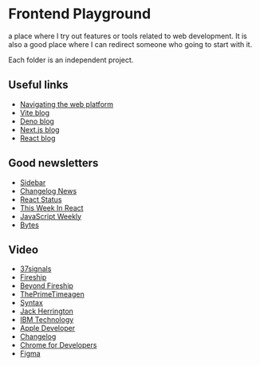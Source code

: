 # Frontend Playground

a place where I try out features or tools related to web development.
It is also a good place where I can redirect someone who going to start with it.

Each folder is an independent project.


## Useful links

- [Navigating the web platform](https://patrickbrosset.com/lab/navigating-the-web-platform/?ref=sidebar)
- [Vite blog](https://vite.dev/blog.html)
- [Deno blog](https://deno.com/blog)
- [Next.js blog](https://nextjs.org/blog)
- [React blog](https://react.dev/blog)

## Good newsletters

- [Sidebar](https://sidebar.io)
- [Changelog News](https://changelog.com/news)
- [React Status](https://react.statuscode.com)
- [This Week In React](https://thisweekinreact.com)
- [JavaScript Weekly](https://javascriptweekly.com)
- [Bytes](https://bytes.dev)

## Video

- [37signals](https://www.youtube.com/@37signals/videos)
- [Fireship](https://www.youtube.com/@Fireship)
- [Beyond Fireship](https://www.youtube.com/@beyondfireship)
- [ThePrimeTimeagen](https://www.youtube.com/@ThePrimeTimeagen)
- [Syntax](https://www.youtube.com/@syntaxfm)
- [Jack Herrington](https://www.youtube.com/@jherr/videos)
- [IBM Technology](https://www.youtube.com/@IBMTechnology/videos)
- [Apple Developer](https://www.youtube.com/@AppleDeveloper)
- [Changelog](https://www.youtube.com/@Changelog)
- [Chrome for Developers](https://www.youtube.com/@ChromeDevs)
- [Figma](https://www.youtube.com/@Figma)
